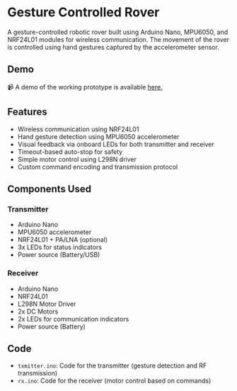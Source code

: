 # Gesture Controlled Rover

A gesture-controlled robotic rover built using Arduino Nano, MPU6050, and NRF24L01 modules for wireless communication. The movement of the rover is controlled using hand gestures captured by the accelerometer sensor.

## Demo

📹 A demo of the working prototype is available [here.](https://drive.google.com/file/d/1kExa4UemsDqYNaJMxgUSocIWllhqYdt6/view)

## Features

- Wireless communication using NRF24L01
- Hand gesture detection using MPU6050 accelerometer
- Visual feedback via onboard LEDs for both transmitter and receiver
- Timeout-based auto-stop for safety
- Simple motor control using L298N driver
- Custom command encoding and transmission protocol

## Components Used

### Transmitter

- Arduino Nano
- MPU6050 accelerometer
- NRF24L01 + PA/LNA (optional)
- 3x LEDs for status indicators
- Power source (Battery/USB)

### Receiver

- Arduino Nano
- NRF24L01
- L298N Motor Driver
- 2x DC Motors
- 2x LEDs for communication indicators
- Power source (Battery)

## Code

- `txmitter.ino`: Code for the transmitter (gesture detection and RF transmission)
- `rx.ino`: Code for the receiver (motor control based on commands)
